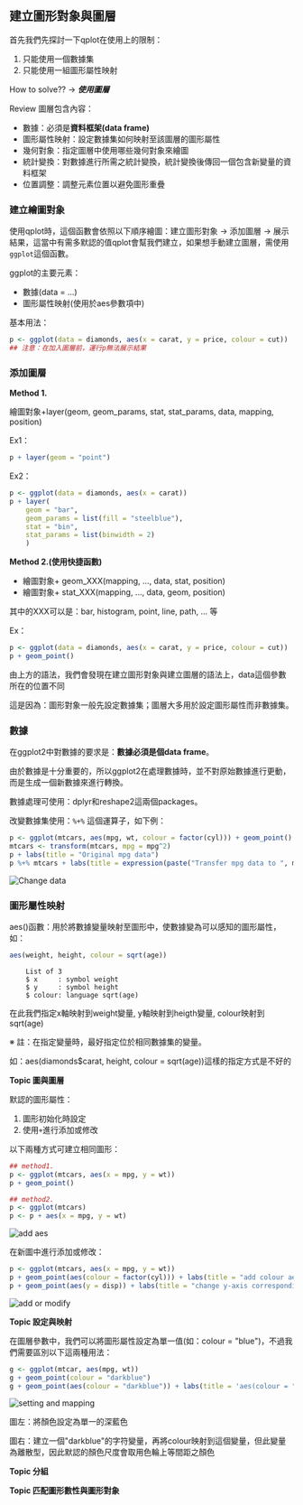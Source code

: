 ## 建立圖形對象與圖層

首先我們先探討一下qplot在使用上的限制：

1. 只能使用一個數據集
2. 只能使用一組圖形屬性映射

How to solve?? → **_使用圖層_**

Review 圖層包含內容：
+ 數據：必須是**資料框架(data frame)**
+ 圖形屬性映射：設定數據集如何映射至該圖層的圖形屬性
+ 幾何對象：指定圖層中使用哪些幾何對象來繪圖
+ 統計變換：對數據進行所需之統計變換，統計變換後傳回一個包含新變量的資料框架
+ 位置調整：調整元素位置以避免圖形重疊

### 建立繪圖對象
使用qplot時，這個函數會依照以下順序繪圖：建立圖形對象 → 添加圖層 → 展示結果，這當中有需多默認的值qplot會幫我們建立，如果想手動建立圖層，需使用``````ggplot``````這個函數。

ggplot的主要元素：
+ 數據(data = ...)
+ 圖形屬性映射(使用於aes參數項中)

基本用法：
```r
p <- ggplot(data = diamonds, aes(x = carat, y = price, colour = cut))
## 注意：在加入圖層前，運行p無法展示結果
```
### 添加圖層

**Method 1.**

繪圖對象+layer(geom, geom_params, stat, stat_params, data, mapping, position)

Ex1：
```r
p + layer(geom = "point")
```

Ex2：
```r
p <- ggplot(data = diamonds, aes(x = carat))
p + layer(
    geom = "bar",
    geom_params = list(fill = "steelblue"),
    stat = "bin",
    stat_params = list(binwidth = 2)
    )
```

**Method 2.(使用快捷函數)**

+ 繪圖對象+ geom_XXX(mapping, ..., data, stat, position)
+ 繪圖對象+ stat_XXX(mapping, ..., data, geom, position)

其中的XXX可以是：bar, histogram, point, line, path, ... 等

Ex：
```r
p <- ggplot(data = diamonds, aes(x = carat, y = price, colour = cut))
p + geom_point()
```
由上方的語法，我們會發現在建立圖形對象與建立圖層的語法上，data這個參數所在的位置不同

這是因為：圖形對象一般先設定數據集；圖層大多用於設定圖形屬性而非數據集。

### 數據
在ggplot2中對數據的要求是：**數據必須是個data frame**。

由於數據是十分重要的，所以ggplot2在處理數據時，並不對原始數據進行更動，而是生成一個新數據來進行轉換。

數據處理可使用：dplyr和reshape2這兩個packages。

改變數據集使用：``````%+%`````` 這個運算子，如下例：

```r
p <- ggplot(mtcars, aes(mpg, wt, colour = factor(cyl))) + geom_point()
mtcars <- transform(mtcars, mpg = mpg^2)
p + labs(title = "Original mpg data")
p %+% mtcars + labs(title = expression(paste("Transfer mpg data to ", mpg^2, sep = "")))
```
![Change data](https://github.com/Carlhank/ggplot2-note/blob/master/ggplot_figure/layer/change%20data.png)

### 圖形屬性映射

aes()函數：用於將數據變量映射至圖形中，使數據變為可以感知的圖形屬性，如：

```r
aes(weight, height, colour = sqrt(age))
```

```
    List of 3
    $ x     : symbol weight
    $ y     : symbol height
    $ colour: language sqrt(age)
```
在此我們指定x軸映射到weight變量, y軸映射到heigth變量, colour映射到sqrt(age)

※ 註：在指定變量時，最好指定位於相同數據集的變量。

如：aes(diamonds$carat, height, colour = sqrt(age))這樣的指定方式是不好的

**Topic 圖與圖層**

默認的圖形屬性：

1. 圖形初始化時設定
2. 使用``````+``````進行添加或修改

以下兩種方式可建立相同圖形：

```r
## method1.
p <- ggplot(mtcars, aes(x = mpg, y = wt))
p + geom_point()

## method2.
p <- ggplot(mtcars)
p <- p + aes(x = mpg, y = wt)
```
![add aes](https://github.com/Carlhank/ggplot2-note/blob/master/ggplot_figure/layer/layer-figure-1.png)

在新圖中進行添加或修改：

```r
p <- ggplot(mtcars, aes(x = mpg, y = wt))
p + geom_point(aes(colour = factor(cyl))) + labs(title = "add colour aes")      ## 添加colour屬性
p + geom_point(aes(y = disp)) + labs(title = "change y-axis corresponding data", y = "disp")        ## 修改數據(注意：在此更換y軸數據後y-label需重新修改，否則y-label仍會與原始圖形相同)
```
![add or modify](https://github.com/Carlhank/ggplot2-note/blob/master/ggplot_figure/layer/layer-figuer-2.png)

**Topic 設定與映射**

在圖層參數中，我們可以將圖形屬性設定為單一值(如：colour = "blue")，不過我們需要區別以下這兩種用法：

```r
g <- ggplot(mtcar, aes(mpg, wt))
g + geom_point(colour = "darkblue")
g + geom_point(aes(colour = "darkblue")) + labs(title = 'aes(colour = "darkblue")')
```
![setting and mapping](https://github.com/Carlhank/ggplot2-note/blob/master/ggplot_figure/layer/setting%20and%20mapping.png)

圖左：將顏色設定為單一的深藍色

圖右：建立一個"darkblue"的字符變量，再將colour映射到這個變量，但此變量為離散型，因此默認的顏色尺度會取用色輪上等間距之顏色

**Topic 分組**

**Topic 匹配圖形數性與圖形對象**

